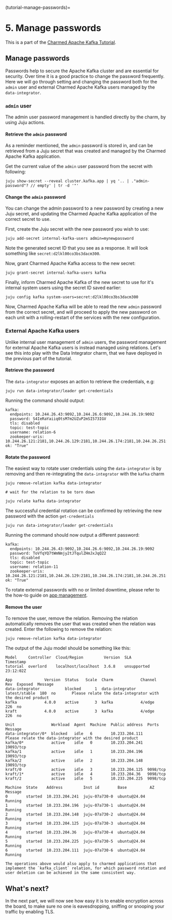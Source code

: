 (tutorial-manage-passwords)=
# 5. Manage passwords

This is a part of the [Charmed Apache Kafka Tutorial](index.md).

## Manage passwords

Passwords help to secure the Apache Kafka cluster and are essential for security. Over time it is a good practice to change the password frequently. Here we will go through setting and changing the password both for the `admin` user and external Charmed Apache Kafka users managed by the `data-integrator`.

### `admin` user

The admin user password management is handled directly by the charm, by using Juju actions. 

#### Retrieve the `admin` password

As a reminder mentioned, the `admin` password is stored in, and can be retrieved from a Juju secret that was created and managed by the Charmed Apache Kafka application.

Get the current value of the `admin` user password from the secret with following:

```shell
juju show-secret --reveal cluster.kafka.app | yq '.. | ."admin-password"? // empty' | tr -d '"'
```

#### Change the `admin` password

You can change the admin password to a new password by creating a new Juju secret, and updating the Charmed Apache Kafka application of the correct secret to use.

First, create the Juju secret with the new password you wish to use:

```shell
juju add-secret internal-kafka-users admin=mynewpassword
```

Note the generated secret ID that you see as a response. It will look something like `secret:d2lkl00co3bs3dacm300`.

Now, grant Charmed Apache Kafka access to the new secret:

```shell
juju grant-secret internal-kafka-users kafka
```

Finally, inform Charmed Apache Kafka of the new secret to use for it's internal system users using the secret ID saved earlier:

```shell
juju config kafka system-users=secret:d2lkl00co3bs3dacm300
```

Now, Charmed Apache Kafka will be able to read the new `admin` password from the correct secret, and will proceed to apply the new password on each unit with a rolling-restart of the services with the new configuration.

### External Apache Kafka users

Unlike internal user management of `admin` users, the password management for external Apache Kafka users is instead managed using relations. Let's see this into play with the Data Integrator charm, that we have deployed in the previous part of the tutorial.

#### Retrieve the password

The `data-integrator` exposes an action to retrieve the credentials, e.g: 

```shell
juju run data-integrator/leader get-credentials
```

Running the command should output:

```shell 
kafka:
  endpoints: 10.244.26.43:9092,10.244.26.6:9092,10.244.26.19:9092
  password: S4IeRaYaiiq0tsM7m2UZuP2mSI573IGV
  tls: disabled
  topic: test-topic
  username: relation-6
  zookeeper-uris: 10.244.26.121:2181,10.244.26.129:2181,10.244.26.174:2181,10.244.26.251:2181,10.244.26.28:2181/kafka
ok: "True"
```

#### Rotate the password

The easiest way to rotate user credentials using the `data-integrator` is by removing and then re-integrating the `data-integrator` with the `kafka` charm

```shell
juju remove-relation kafka data-integrator

# wait for the relation to be torn down 

juju relate kafka data-integrator
```

The successful credential rotation can be confirmed by retrieving the new password with the action `get-credentials`

```shell
juju run data-integrator/leader get-credentials 
```

Running the command should now output a different password:

```shell 
kafka:
  endpoints: 10.244.26.43:9092,10.244.26.6:9092,10.244.26.19:9092
  password: ToVfqYQ7tWmNmjy2tJTqulZHmJxJqQ22
  tls: disabled
  topic: test-topic
  username: relation-11
  zookeeper-uris: 10.244.26.121:2181,10.244.26.129:2181,10.244.26.174:2181,10.244.26.251:2181,10.244.26.28:2181/kafka
ok: "True"
```

To rotate external passwords with no or limited downtime, please refer to the how-to guide on [app management](how-to-client-connections).

#### Remove the user

To remove the user, remove the relation. Removing the relation automatically removes the user that was created when the relation was created. Enter the following to remove the relation:

```shell
juju remove-relation kafka data-integrator
```

The output of the Juju model should be something like this:

```shell
Model     Controller  Cloud/Region         Version  SLA          Timestamp
tutorial  overlord    localhost/localhost  3.6.8    unsupported  23:12:02Z

App              Version  Status   Scale  Charm            Channel        Rev  Exposed  Message
data-integrator           blocked      1  data-integrator  latest/stable  180  no       Please relate the data-integrator with the desired product
kafka            4.0.0    active       3  kafka            4/edge         226  no       
kraft            4.0.0    active       3  kafka            4/edge         226  no       

Unit                Workload  Agent  Machine  Public address  Ports      Message
data-integrator/0*  blocked   idle   6        10.233.204.111             Please relate the data-integrator with the desired product
kafka/0*            active    idle   0        10.233.204.241  19093/tcp  
kafka/1             active    idle   1        10.233.204.196  19093/tcp  
kafka/2             active    idle   2        10.233.204.148  19093/tcp  
kraft/0             active    idle   3        10.233.204.125  9098/tcp   
kraft/1*            active    idle   4        10.233.204.36   9098/tcp   
kraft/2             active    idle   5        10.233.204.225  9098/tcp   

Machine  State    Address         Inst id        Base          AZ  Message
0        started  10.233.204.241  juju-07a730-0  ubuntu@24.04      Running
1        started  10.233.204.196  juju-07a730-1  ubuntu@24.04      Running
2        started  10.233.204.148  juju-07a730-2  ubuntu@24.04      Running
3        started  10.233.204.125  juju-07a730-3  ubuntu@24.04      Running
4        started  10.233.204.36   juju-07a730-4  ubuntu@24.04      Running
5        started  10.233.204.225  juju-07a730-5  ubuntu@24.04      Running
6        started  10.233.204.111  juju-07a730-6  ubuntu@24.04      Running
```

```{note}
The operations above would also apply to charmed applications that implement the `kafka_client` relation, for which password rotation and user deletion can be achieved in the same consistent way.
```

## What's next?

In the next part, we will now see how easy it is to enable encryption across the board, to make sure no one is eavesdropping, sniffing or snooping your traffic by enabling TLS.

